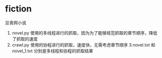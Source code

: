 # fiction
豆青网小说
1. novel.py 使用的多线程进行的抓取，因为为了能够规范抓取的章节顺序，降低了抓取的速度
2. crawl.py 使用的协程进行的抓取，速度快，无需考虑章节顺序
3.novel.txt 和novel_1.txt 分别是多线程和协程的抓取结果
